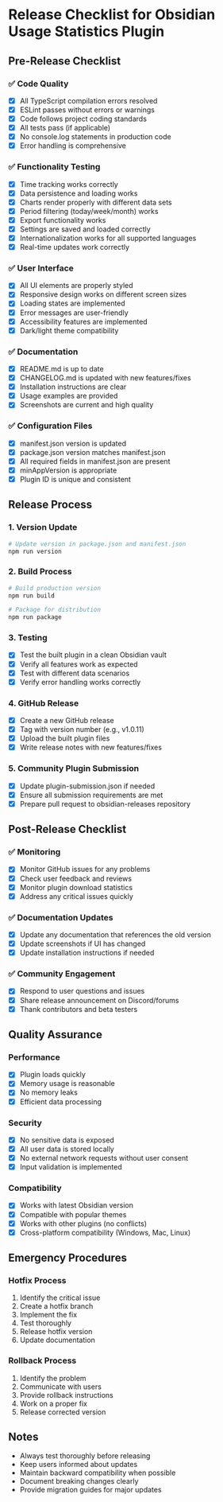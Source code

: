 # Release Checklist for Obsidian Usage Statistics Plugin

## Pre-Release Checklist

### ✅ Code Quality
- [x] All TypeScript compilation errors resolved
- [x] ESLint passes without errors or warnings
- [x] Code follows project coding standards
- [x] All tests pass (if applicable)
- [x] No console.log statements in production code
- [x] Error handling is comprehensive

### ✅ Functionality Testing
- [x] Time tracking works correctly
- [x] Data persistence and loading works
- [x] Charts render properly with different data sets
- [x] Period filtering (today/week/month) works
- [x] Export functionality works
- [x] Settings are saved and loaded correctly
- [x] Internationalization works for all supported languages
- [x] Real-time updates work correctly

### ✅ User Interface
- [x] All UI elements are properly styled
- [x] Responsive design works on different screen sizes
- [x] Loading states are implemented
- [x] Error messages are user-friendly
- [x] Accessibility features are implemented
- [x] Dark/light theme compatibility

### ✅ Documentation
- [x] README.md is up to date
- [x] CHANGELOG.md is updated with new features/fixes
- [x] Installation instructions are clear
- [x] Usage examples are provided
- [x] Screenshots are current and high quality

### ✅ Configuration Files
- [x] manifest.json version is updated
- [x] package.json version matches manifest.json
- [x] All required fields in manifest.json are present
- [x] minAppVersion is appropriate
- [x] Plugin ID is unique and consistent

## Release Process

### 1. Version Update
```bash
# Update version in package.json and manifest.json
npm run version
```

### 2. Build Process
```bash
# Build production version
npm run build

# Package for distribution
npm run package
```

### 3. Testing
- [x] Test the built plugin in a clean Obsidian vault
- [x] Verify all features work as expected
- [x] Test with different data scenarios
- [x] Verify error handling works correctly

### 4. GitHub Release
- [x] Create a new GitHub release
- [x] Tag with version number (e.g., v1.0.11)
- [x] Upload the built plugin files
- [x] Write release notes with new features/fixes

### 5. Community Plugin Submission
- [x] Update plugin-submission.json if needed
- [x] Ensure all submission requirements are met
- [x] Prepare pull request to obsidian-releases repository

## Post-Release Checklist

### ✅ Monitoring
- [x] Monitor GitHub issues for any problems
- [x] Check user feedback and reviews
- [x] Monitor plugin download statistics
- [x] Address any critical issues quickly

### ✅ Documentation Updates
- [x] Update any documentation that references the old version
- [x] Update screenshots if UI has changed
- [x] Update installation instructions if needed

### ✅ Community Engagement
- [x] Respond to user questions and issues
- [x] Share release announcement on Discord/forums
- [x] Thank contributors and beta testers

## Quality Assurance

### Performance
- [x] Plugin loads quickly
- [x] Memory usage is reasonable
- [x] No memory leaks
- [x] Efficient data processing

### Security
- [x] No sensitive data is exposed
- [x] All user data is stored locally
- [x] No external network requests without user consent
- [x] Input validation is implemented

### Compatibility
- [x] Works with latest Obsidian version
- [x] Compatible with popular themes
- [x] Works with other plugins (no conflicts)
- [x] Cross-platform compatibility (Windows, Mac, Linux)

## Emergency Procedures

### Hotfix Process
1. Identify the critical issue
2. Create a hotfix branch
3. Implement the fix
4. Test thoroughly
5. Release hotfix version
6. Update documentation

### Rollback Process
1. Identify the problem
2. Communicate with users
3. Provide rollback instructions
4. Work on a proper fix
5. Release corrected version

## Notes

- Always test thoroughly before releasing
- Keep users informed about updates
- Maintain backward compatibility when possible
- Document breaking changes clearly
- Provide migration guides for major updates
